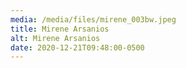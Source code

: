 ```yaml
---
media: /media/files/mirene_003bw.jpeg
title: Mirene Arsanios
alt: Mirene Arsanios
date: 2020-12-21T09:48:00-0500
---
```

